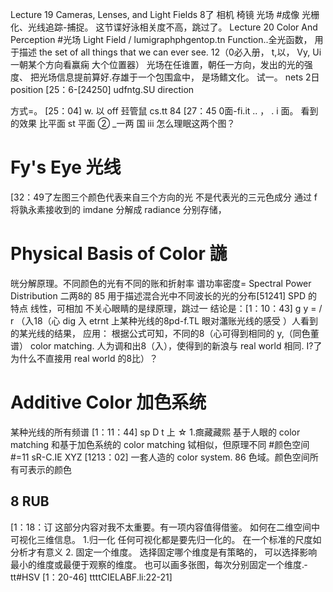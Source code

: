 
Lecture 19
Cameras, Lenses, and Light Fields 8了
相机 椅镜 光场
#成像
光栅化、光线追踪-捕捉。
这节谍好泳相关度不高，跳过了。
Lecture 20
Color And Perception
#光场 Light Field / lumigraph­phgentop.tn Function..全光函数，
用于描述 the set of all things that we can ever see.
12（0必入册， t,以， Vy, Ui
一朝某个方向看赢痫 大个位置器）
光场在任谁置，朝任一方向，发出的光的强度、
把光场信息提前算好.存雄于一个包围盒中，
是场鳍文化。 试一。 nets 2日 position
[25：6-[24250] udfntg.SU direction

方式=。 [25：04]
w. 以
off 㠭管鼠 cs.tt 84
[27：45
0面-fi.it
..
，
.
i 面。
看到的效果 比平面 st 平面
②
_一两
国 iii
怎么理眠这两个图？
# Fy's Eye 光线
[32：49了左图三个颜色代表来自三个方向的光
不是代表光的三元色成分
通过 f 将孰永素接收到的 imdane 分­解成 radiance 分别存储，

# Physical Basis of Color 𧩹
㿠分解原理。不同颜色的光有不同的账和折射率
谱功率密度= Spectral Power Distribution 二两8的 85
用于描述混合光中不同波长的光的分布[51241]
SPD 的特点 线性，可相加
不关心眼睛的是绿原理，跳过一
结论是：[1：10：43]
g y = / r （入18（心 dig 入
etrn­t 上某种光线的8pd­-f.TL 眼对𤄙账光线的感受
）人看到的某光线的结果，
应用：
根据公式可知，不同的8（心可得到相同的 y,（同色董谱）
color matching.
人为调和出8（入），使得到的新浪与 real world 相同.
I?了为什么不直接用 real world 的8比）？
# Additive Color 加色系统
某种光线的所有频谱
[1：11：44] sp D t
上
☆ 1.癍藏藏熙
基于人眼的 color matching 和基于加色系统的 color matching
铽相似，但原理不同
#颜色空间
#=11 sR-C.IE XYZ [1213：02]
一套人造的 color system. 86
色域。颜色空间所有可表示的颜色
## 8 RUB
[1：18：订
这部分内容对我不太重要。有一项内容值得借鉴。
如何在二维空间中可视化三维信息。
1.归一化
任何可视化都是要先归一化的。
在一个标准的尺度如分析才有意义
2. 固定一个维度。
选择固定哪个维度是有策略的，
可以选择影响最小的维度或最便于观察的维度。
也可以画多张图，每次分别固定一个维度.­tt#HSV [1：20-46]
ttttCIELABF.li:22-21]
